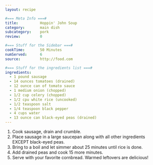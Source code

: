 ```yaml
---
layout: recipe

#=== Meta Info ===#
title: 			Hoppin' John Soup
category:		main dish		
subcategory:	pork
review:			0

#=== Stuff for the Sidebar ===#
cookTime:		50 Minutes
numServed:		6
source:			http://food.com

#=== Stuff for the ingredients list ===#
ingredients:
  - 1 pound sausage
  - 14 ounces tomatoes (drained)
  - 12 ounce can of tomato sauce
  - 1 medium onion (chopped)
  - 1/2 cup celery (chopped)
  - 1/2 cpu white rice (uncooked)
  - 1/2 teaspoon salt
  - 1/4 teaspoon black pepper
  - 4 cups water
  - 13 ounce can black-eyed peas (drained)
---
```


1. Cook sausage, drain and crumble.
2. Place sausage in a large saucepan along with all other ingredients EXCEPT black-eyed peas.
3. Bring to a boil and let simmer about 25 minutes until rice is done.
4. Add drained peas and cook 15 more minutes.
5. Serve with your favorite cornbread. Warmed leftovers are delicious!
